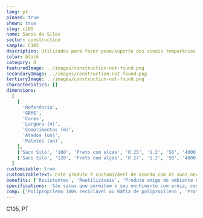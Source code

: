```yaml
---
lang: pt
pinned: true
shown: true
slug: c105
name: Sacos de Silos
sector: construction
sample: C105
description: Utilizados para fazer peso/suporte dos sinais temporários na via pública.
color: black
category: d
featuredImage: ../images/construction-not-found.png
secondaryImage: ../images/construction-not-found.png
tertiaryImage: ../images/construction-not-found.png
characteristics: []
dimensions:
  [
    [
      'Referência',
      'GRMS',
      'Cores',
      'Largura (m)',
      'Comprimentos (m)',
      'Atados (un)',
      'Paletes (un)',
    ],
    ['Saco Silo', '100', 'Preto com alças', '0.25', '1.2', '50', '4000'],
    ['Saco Silo', '120', 'Preto com alças', '0.27', '1.2', '50', '4000'],
  ]
customizable: true
customizableText: Este produto é customizável de acordo com as suas necessidades. Contacte-nos para mais informações.
benefits: ['Resistentes', 'Reutilizáveis', 'Produto amigo do ambiente e 100% reciclável']
specifications: 'São sacos que permitem o seu enchimento com areia, conferindo dessa forma peso para suporte e segurança dos sinais temporários.'
comp: ['Polipropileno 100% reciclável ou Ráfia de polipropileno', 'Proteção anti-UV']
---
```


C105, PT
